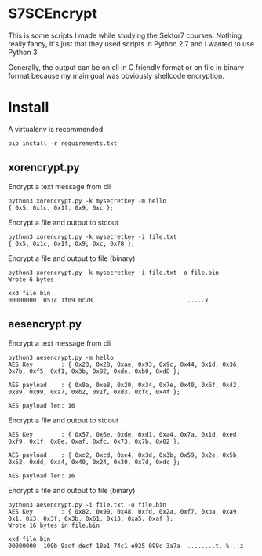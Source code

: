 # S7SCEncrypt

This is some scripts I made while studying the Sektor7 courses. Nothing really fancy, it's just that they used scripts in Python 2.7 and I wanted to use Python 3.

Generally, the output can be on cli in C friendly format or on file in binary format because my main goal was obviously shellcode encryption.

# Install

A virtualenv is recommended.

```
pip install -r requirements.txt
```

## xorencrypt.py

Encrypt a text message from cli

```
python3 xorencrypt.py -k mysecretkey -m hello
{ 0x5, 0x1c, 0x1f, 0x9, 0xc };
```

Encrypt a file and output to stdout

```
python3 xorencrypt.py -k mysecretkey -i file.txt
{ 0x5, 0x1c, 0x1f, 0x9, 0xc, 0x78 };
```

Encrypt a file and output to file (binary)

```
python3 xorencrypt.py -k mysecretkey -i file.txt -o file.bin
Wrote 6 bytes

xxd file.bin
00000000: 051c 1f09 0c78                           .....x
```

## aesencrypt.py

Encrypt a text message from cli

```
python3 aesencrypt.py -m hello
AES Key        : { 0x23, 0x28, 0xae, 0x93, 0x9c, 0x44, 0x1d, 0x36, 0x7b, 0xf5, 0xf1, 0x3b, 0x92, 0xde, 0xb0, 0xd8 };

AES payload    : { 0x8a, 0xe8, 0x20, 0x34, 0x7e, 0x40, 0x6f, 0x42, 0x89, 0x99, 0xa7, 0xb2, 0x1f, 0xd3, 0xfc, 0x4f };

AES payload len: 16
```

Encrypt a file and output to stdout

```
AES Key        : { 0x57, 0x6e, 0xde, 0xd1, 0xa4, 0x7a, 0x1d, 0xed, 0xf9, 0x1f, 0x8e, 0xaf, 0xfc, 0x73, 0x7b, 0x82 };

AES payload    : { 0xc2, 0xcd, 0xe4, 0x3d, 0x3b, 0x59, 0x2e, 0x5b, 0x52, 0xdd, 0xa4, 0x40, 0x24, 0x30, 0x7d, 0xdc };

AES payload len: 16
```

Encrypt a file and output to file (binary)

```
python3 aesencrypt.py -i file.txt -o file.bin
AES Key        : { 0x82, 0x99, 0x48, 0xfd, 0x2a, 0xf7, 0xba, 0xa9, 0x1, 0x3, 0x3f, 0x3b, 0x61, 0x13, 0xa5, 0xaf };
Wrote 16 bytes in file.bin

xxd file.bin
00000000: 109b 9acf decf 18e1 74c1 e925 099c 3a7a  ........t..%..:z
```

